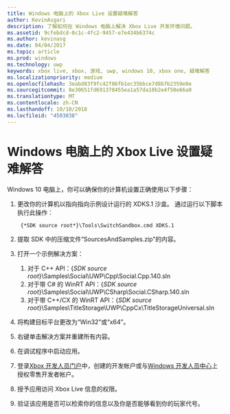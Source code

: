 ```yaml
---
title: Windows 电脑上的 Xbox Live 设置疑难解答
author: KevinAsgari
description: 了解如何在 Windows 电脑上解决 Xbox Live 开发环境问题。
ms.assetid: 9cfebdcd-0c1c-4fc2-9457-e7e434b6374c
ms.author: kevinasg
ms.date: 04/04/2017
ms.topic: article
ms.prod: windows
ms.technology: uwp
keywords: xbox live, xbox, 游戏, uwp, windows 10, xbox one, 疑难解答
ms.localizationpriority: medium
ms.openlocfilehash: 3eabd83f9fc42f86fb1ec35bbce7d8b7b2359e0e
ms.sourcegitcommit: 8e30651fd691378455ea1a57da10b2e4f50e66a0
ms.translationtype: MT
ms.contentlocale: zh-CN
ms.lasthandoff: 10/10/2018
ms.locfileid: "4503038"
---
```

# <a name="troubleshooting-xbox-live-setup-on-windows-pc"></a>Windows 电脑上的 Xbox Live 设置疑难解答

Windows 10 电脑上，你可以确保你的计算机设置正确使用以下步骤：

1. 更改你的计算机以指向指向示例设计运行的 XDKS.1 沙盒。  通过运行以下脚本执行此操作：

        {*SDK source root*}\Tools\SwitchSandbox.cmd XDKS.1

1. 提取 SDK 中的压缩文件“SourcesAndSamples.zip”的内容。
1. 打开一个示例解决方案：
    1. 对于 C++ API：{*SDK source root*}\Samples\Social\UWP\Cpp\Social.Cpp.140.sln
    1. 对于带 C# 的 WinRT API：{*SDK source root*}\Samples\Social\UWP\CSharp\Social.CSharp.140.sln
    1. 对于带 C++/CX 的 WinRT API：{*SDK source root*}\Samples\TitleStorage\UWP\CppCx\TitleStorageUniversal.sln
1. 将构建目标平台更改为“Win32”或“x64”。
1. 右键单击解决方案并重建所有内容。
1. 在调试程序中启动应用。
1. 登录[Xbox 开发人员门户](https://xdp.xboxlive.com)中，创建的开发帐户或与[Windows 开发人员中心](https://developer.microsoft.com/dashboard/windows/overview)上授权零售开发者帐户。
1. 授予应用访问 Xbox Live 信息的权限。
1. 验证该应用是否可以检索你的信息以及你是否能够看到你的玩家代号。